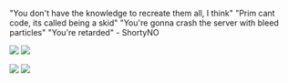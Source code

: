 "You don't have the knowledge to recreate them all, I think"
"Prim cant code, its called being a skid"
"You're gonna crash the server with bleed particles"
"You're retarded" - ShortyNO

[![](https://poggit.pmmp.io/shield.state/CustomEnchantsX)](https://poggit.pmmp.io/p/CustomEnchantsX)
<a href="https://poggit.pmmp.io/p/CustomEnchantsX"><img src="https://poggit.pmmp.io/shield.state/CustomEnchantsX"></a>

[![](https://poggit.pmmp.io/shield.api/CustomEnchantsX)](https://poggit.pmmp.io/p/CustomEnchantsX)
<a href="https://poggit.pmmp.io/p/CustomEnchantsX"><img src="https://poggit.pmmp.io/shield.api/CustomEnchantsX"></a>
